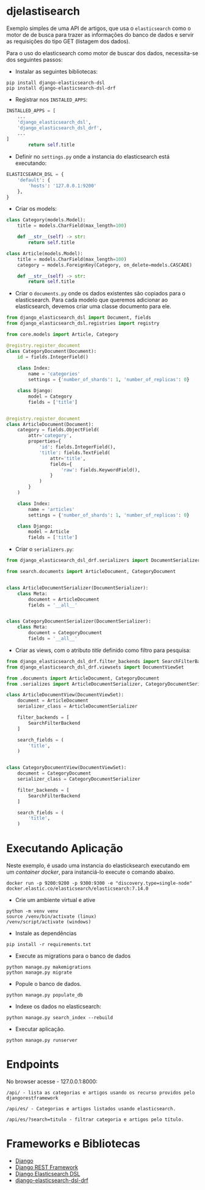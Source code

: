# djelastisearch

Exemplo simples de uma API de artigos, que usa o `elasticsearch` como o motor de de busca para trazer as informações do banco de dados e servir as requisições do tipo GET (listagem dos dados).

Para o uso do elasticsearch como motor de buscar dos dados, necessita-se dos seguintes passos:
- Instalar as seguintes bibliotecas:
```
pip install django-elasticsearch-dsl
pip install django-elasticsearch-dsl-drf
```
- Registrar nos `INSTALED_APPS`:
```PYTHON
INSTALLED_APPS = [
    ...
    'django_elasticsearch_dsl',
    'django_elasticsearch_dsl_drf',
    ...
]
        return self.title
```
- Definir no `settings.py` onde a instancia do elasticsearch está executando:
```python
ELASTICSEARCH_DSL = {
    'default': {
        'hosts': '127.0.0.1:9200'
    },
}
```
- Criar os models:
```python
class Category(models.Model):
    title = models.CharField(max_length=100)

    def __str__(self) -> str:
        return self.title

class Article(models.Model):
    title = models.CharField(max_length=100)
    category = models.ForeignKey(Category, on_delete=models.CASCADE)

    def __str__(self) -> str:
        return self.title
```
- Criar o `documents.py` onde os dados existentes são copiados para o elasticsearch. Para cada modelo que queremos adicionar ao elasticsearch, devemos criar uma classe documento para ele.
```python
from django_elasticsearch_dsl import Document, fields
from django_elasticsearch_dsl.registries import registry

from core.models import Article, Category

@registry.register_document
class CategoryDocument(Document):
    id = fields.IntegerField()
    
    class Index:
        name = 'categories'
        settings = {'number_of_shards': 1, 'number_of_replicas': 0}

    class Django:
        model = Category
        fields = ['title']


@registry.register_document
class ArticleDocument(Document):
    category = fields.ObjectField(
        attr='category',
        properties={
            'id': fields.IntegerField(),
            'title': fields.TextField(
                attr='title',
                fields={
                    'raw': fields.KeywordField(),
                }
            )
        }
    )

    class Index:
        name = 'articles'
        settings = {'number_of_shards': 1, 'number_of_replicas': 0}

    class Django:
        model = Article
        fields = ['title']
```
- Criar o `serializers.py`:
```python
from django_elasticsearch_dsl_drf.serializers import DocumentSerializer

from search.documents import ArticleDocument, CategoryDocument


class ArticleDocumentSerializer(DocumentSerializer):
    class Meta:
        document = ArticleDocument
        fields = '__all__'


class CategoryDocumentSerializer(DocumentSerializer):
    class Meta:
        document = CategoryDocument
        fields = '__all__'
```
- Criar as views, com o atributo *title* definido como filtro para pesquisa:
```python
from django_elasticsearch_dsl_drf.filter_backends import SearchFilterBackend
from django_elasticsearch_dsl_drf.viewsets import DocumentViewSet

from .documents import ArticleDocument, CategoryDocument
from .serializes import ArticleDocumentSerializer, CategoryDocumentSerializer

class ArticleDocumentView(DocumentViewSet):
    document = ArticleDocument
    serializer_class = ArticleDocumentSerializer

    filter_backends = [
        SearchFilterBackend
    ]

    search_fields = (
        'title',
    )


class CategoryDocumentView(DocumentViewSet):
    document = CategoryDocument
    serializer_class = CategoryDocumentSerializer

    filter_backends = [
        SearchFilterBackend
    ]

    search_fields = (
        'title',
    )
```
# Executando Aplicação

Neste exemplo, é usado uma instancia do elasticksearch executando em um *container docker*, para instanciá-lo execute o comando abaixo.
```docker
docker run -p 9200:9200 -p 9300:9300 -e "discovery.type=single-node" docker.elastic.co/elasticsearch/elasticsearch:7.14.0
```
- Crie um ambiente virtual e ative
```
python -m venv venv
source /venv/bin/activate (linux)
/venv/script/activate (windows)
```
- Instale as dependências
```
pip install -r requirements.txt
```
- Execute as migrations para o banco de dados
```
python manage.py makemigrations
python manage.py migrate
```
- Popule o banco de dados.
```
python manage.py populate_db
```
- Indexe os dados no elasticsearch:
```
python manage.py search_index --rebuild
```
- Executar aplicação.
```
python manage.py runserver
```
# Endpoints
No browser acesse - 127.0.0.1:8000:
```
/api/ - lista as categorias e artigos usando os recurso providos pelo djangorestframework

/api/es/ - Categorias e artigos listados usando elasticsearch.

/api/es/?search=titulo - filtrar categoria e artigos pelo título.
```

# Frameworks e Bibliotecas
- [Django](https://www.djangoproject.com/)
- [Django REST Framework](https://www.django-rest-framework.org/)
- [Django Elasticsearch DSL](https://django-elasticsearch-dsl.readthedocs.io/en/latest/)
- [django-elasticsearch-dsl-drf](https://django-elasticsearch-dsl-drf.readthedocs.io/en/latest/)
